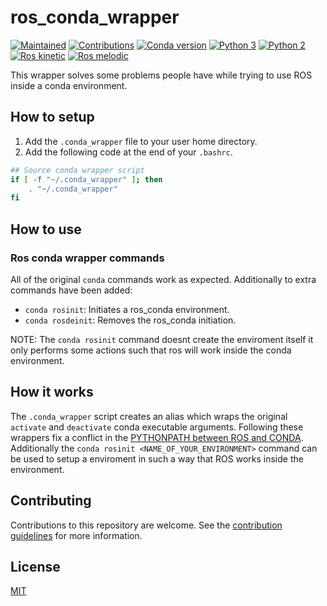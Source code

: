# ros_conda_wrapper

[![Maintained](https://img.shields.io/badge/Maintained%3F-yes-green)](https://github.com/rickstaa/ros_conda_wrapper/pulse)
[![Contributions](https://img.shields.io/badge/contributions-welcome-orange.svg)](https://github.com/rickstaa/ros_conda_wrapper/blob/master/contributing.md)
[![Conda version](https://img.shields.io/badge/conda-=%3E4.4-blue)](https://www.conda.org)
[![Python 3](https://img.shields.io/badge/python%203-3.7%20%7C%203.6%20%7C%203.5-green.svg)](https://www.python.org/)
[![Python 2](https://img.shields.io/badge/python%202-2.7%20%7C%202.6%20%7C%202.5-green.svg)](https://www.python.org/)
[![Ros kinetic](https://img.shields.io/badge/ROS%20Kinetic-recommended-brightgreen.svg)](https://wiki.ros.org/kinetic)
[![Ros melodic](https://img.shields.io/badge/ROS%20Melodic-not%20tested-yellow.svg)](https://wiki.ros.org/melodic)

This wrapper solves some problems people have while trying to use ROS inside a conda environment.

## How to setup

1.  Add the `.conda_wrapper` file to your user home directory.
2.  Add the following code at the end of your `.bashrc`.

```bash
## Source conda wrapper script
if [ -f "~/.conda_wrapper" ]; then
    . "~/.conda_wrapper"
fi
```

## How to use

### Ros conda wrapper commands

All of the original `conda` commands work as expected. Additionally to extra commands have been added:

- `conda rosinit`: Initiates a ros_conda environment.
- `conda rosdeinit`: Removes the ros_conda initiation.

NOTE: The `conda rosinit` command doesnt create the enviroment itself it only performs some actions such that ros will work inside the conda environment.

## How it works

The `.conda_wrapper` script creates an alias which wraps the original `activate` and `deactivate` conda executable arguments. Following these wrappers fix a conflict in the [PYTHONPATH between ROS and CONDA](https://answers.ros.org/question/256886/conflict-anaconda-vs-ros-catking_pkg-not-found/). Additionally the `conda rosinit <NAME_OF_YOUR_ENVIRONMENT>` command can be used to setup a enviroment in such a way that ROS works inside the environment.

## Contributing

Contributions to this repository are welcome. See the [contribution guidelines](https://github.com/rickstaa/ros_conda_wrapper/blob/master/contributing.md) for more information.

## License

[MIT](https://github.com/rickstaa/ros_conda_wrapper/blob/master/LICENSE)
